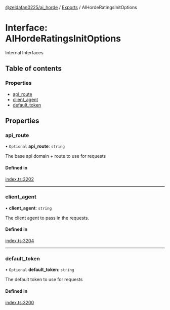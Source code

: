 [@zeldafan0225/ai_horde](../README.md) / [Exports](../modules.md) / AIHordeRatingsInitOptions

# Interface: AIHordeRatingsInitOptions

Internal Interfaces

## Table of contents

### Properties

- [api\_route](AIHordeRatingsInitOptions.md#api_route)
- [client\_agent](AIHordeRatingsInitOptions.md#client_agent)
- [default\_token](AIHordeRatingsInitOptions.md#default_token)

## Properties

### api\_route

• `Optional` **api\_route**: `string`

The base api domain + route to use for requests

#### Defined in

[index.ts:3202](https://github.com/ZeldaFan0225/ai_horde/blob/f6fd59f/index.ts#L3202)

___

### client\_agent

• **client\_agent**: `string`

The client agent to pass in the requests.

#### Defined in

[index.ts:3204](https://github.com/ZeldaFan0225/ai_horde/blob/f6fd59f/index.ts#L3204)

___

### default\_token

• `Optional` **default\_token**: `string`

The default token to use for requests

#### Defined in

[index.ts:3200](https://github.com/ZeldaFan0225/ai_horde/blob/f6fd59f/index.ts#L3200)
